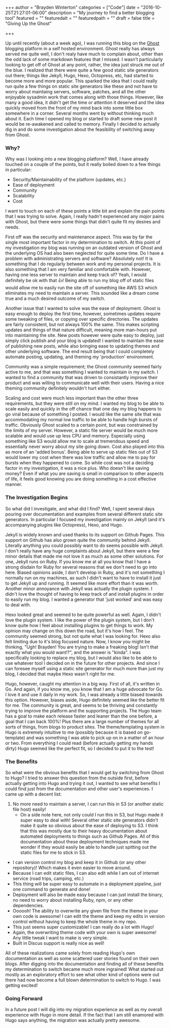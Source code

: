 +++
author = "Brayden Winterton"
categories = ["Code"]
date = "2016-10-25T21:27:01-06:00"
description = "My journey to find a better blogging tool"
featured = ""
featuredalt = ""
featuredpath = ""
draft = false
title = "Giving Up the Ghost"

+++

Up until recently (about a week ago), I was running this blog on the [Ghost](https://ghost.org) blogging platform in a self hosted environment. Ghost really has always served me quite well, I don't realy have much to complain about, other than the odd lack of some markdown features that I missed. I wasn't particularly looking to get off of Ghost at any point, rather, the idea just struck me out of the blue. I realized that there were quite a few good static site generators out there; things like Jekyll, Hugo, Hexo, Octopress, etc, had started to become more and more popular. This sparked the idea that I could really run quite a few things on static site generators like these and not have to worry about maintaing servers, software, patches, and all the other enjoyable sysadmin work that comes along with those things. However, like many a good idea, it didn't get the time or attention it deserved and the idea quickly moved from the front of my mind back into some little box somewhere in a corner. Several months went by without thinking much about it. Each time I opened my blog or started to draft some new post it would be re-awakened and called to memory. Finally I decided to actually dig in and do some investigation about the feasibility of switching away from Ghost. 

### Why?

Why was I looking into a new blogging platform? Well, I have already touched on a couple of the points, but it really boiled down to a few things in particular:

 * Security/Maintainability of the platform (updates, etc.)
 * Ease of deployment
 * Community
 * Scalability
 * Cost
 
I want to touch on each of these points a little bit and explain the pain points that I was trying to solve. Again, I really hadn't experienced any _major_ pains with Ghost, but there were some things that didn't quite fit my desires and needs. 

First off was the security and maintenance aspect. This was by far the single most important factor in my determination to switch. At this point of my investigation my blog was running on an outdated version of Ghost and the underlying OS had also been neglected for quite some time. Do I have a problem with administrating servers and software? Absolutely not! It is something that I do regularly between work and my personal projects. It is also something that I am very familiar and comfortable with. However, having one less server to maintain and keep track of? Yeah, I would definitely be ok with that :thumbsup:! Being able to run my blog off of static files would allow me to easily run the site off of something like AWS S3 which eliminates my need to maintain a server. This sounded like a dream come true and a much desired outcome of my switch. 

Another issue that I wanted to solve was the ease of deployment. Ghost is easy enough to deploy the first time, however, sometimes updates require some tweaking of files, or copying over specific directories. The updates are fairly consistent, but not always 100% the same. This makes scripting updates and things of that nature difficult, meaning more man-hours put into maintaining the site. New posts however were quite easy to deploy, just simply click publish and your blog is updated! I wanted to maintain the ease of publishing new posts, while also bringing ease to updating themes and other underlying software. The end result being that I could completely automate posting, updating, and theming my 'production' environment. 

Community was a simple requirement; the Ghost community seemed fairly active to me, and that was something I wanted to maintain in my switch. I wanted to find a community that was driven to consistantly improve their product and was willing to communicate well with their users. Having a nice theming community definitely wouldn't hurt either. 

Scaling and cost were much less important than the other three requirements, but they were still on my mind. I wanted my blog to be able to scale easily and quickly in the off chance that one day my blog happens to go viral because of something I posted. I would like the same site that was accommodating my normal low traffic to be able to handle high bursts of traffic. Obviously Ghost scaled to a certain point, but was constrained by the limits of my server. However, a static file server would be much more scalable and would use up less CPU and memory. Especially using something like S3 would allow me to scale at tremendous speed and essentially never worry about my site going down. Cost also played into this as more of an 'added bonus'. Being able to serve up static files out of S3 would lower my cost when there was low traffic and allow me to pay for bursts when they happened to come. So while cost was not a deciding factor in my investigation, it was a nice plus. Who doesn't like saving money? Even if what you are saving is small in comparison to other aspects of life, it feels good knowing you are doing something in a cost effective manner. 

### The Investigation Begins

So what did I investigate, and what did I find? Well, I spent several days pouring over documentation and examples from several different static site generators. In particular I focused my investigation mainly on Jekyll (and it's accompanying plugins like Octopress), Hexo, and Hugo. 

Jekyll is widely known and used thanks to its support on Github Pages. This support on Github has also grown quite the community behind Jekyll. Literally anything you could possibly want to do seems possible with Jekyll. I don't really have any huge complaints about Jekyll, but there were a few minor details that made me not love it as much as some other solutions. For one, Jekyll runs on Ruby. If you know me at all you know that I have a strong disdain for Ruby for several reasons that we don't need to go into here. Biased opinions aside, I don't develop in Ruby, and it's not something I normally run on my machines, as such I didn't want to have to install it just to get Jekyll up and running. It seemed like more effort than it was worth. Another minor annoyance with Jekyll was actually the plugin system. I didn't love the thought of having to keep track of and install plugins in order to easily run my blog. I wanted a generator that 'just worked' and was easy to deal with.

Hexo looked great and seemed to be quite powerful as well. Again, I didn't love the plugin system. I like the power of the plugin system, but I don't know quite how I feel about installing plugins to get things to work. My opinion may change on this down the road, but it's how I feel. The community seemed strong, but not quite what I was looking for. Hexo also felt limiting due to it's blog focused nature. Now, I know you might be thinking, "Ugh! Brayden! You are trying to make a freaking blog! Isn't that exactly what you would want!?", and the answer is "kinda". I was specifically looking to replace my blog, but I would also like to be able to use whatever tool I decided on in the future for other projects. And since I can foresee myself using a static site generator for much more than just my blog, I decided that maybe Hexo wasn't right for me. 

Hugo, however, caught my attention in a big way. First of all, it's written in Go. And again, if you know me, you know that I am a huge advocate for Go. I love it and use it daily in my work. So, I was already a little biased towards this option. However, biases aside, Hugo definitely seemed like the better fit for me. The community is great, and seems to be thriving and constantly trying to improve the platform and the supporting projects. The Hugo team has a goal to make each release faster and leaner than the one before, a goal that I can back 100%! Plus there are a large number of themes for all sorts of things, from blogs to product sites. The theme/templating system in Hugo is extremely intuitive to me (possibly because it is based on go-template) and was something I was able to pick up on in a matter of an hour or two. From everything I could read (before actually getting my hands dirty) Hugo seemed like the perfect fit, so I decided to put it to the test!

### The Benefits

So what were the obvious benefits that I would get by switching from Ghost to Hugo? I tried to answer this question from the outside first, before actually getting into Hugo and trying it out, I wanted to see what benefits I could find just from the documentation and other user's experiences. I came up with a decent list:

 1. No more need to maintain a server, I can run this in S3 (or another static file host) easily!
	* On a side note here, not only could I run this in S3, but Hugo made it super easy to deal with! Several other static site generators didn't make it quite so obvious about the ease of deploying to S3. I think that this was mostly due to their heavy documentation about automated deployments to things such as Github Pages. All of this documentation about these deployment techniques made me wonder if they would easily be able to handle just spitting out the static files for me to stick in S3. 
 * I can version control my blog and keep it in Github (or any other repository)! Which makes it even easier to move around. 
 * Because I can edit static files, I can also edit while I am out of internet service (road trips, camping, etc.)
 * This thing will be super easy to automate in a deployment pipeline, just one command to generate and done! 
 * Deployment will also be made easy because I can just install the binary, no need to worry about installing Ruby, npm, or any other dependencies. 
 * Oooooh! The ability to overwrite any given file from the theme in your own code is awesome! I can edit the theme and keep my edits in version control without having to keep the whole theme in my repo.
 * This just seems super customizable! I can really do a lot with Hugo! 
 * Again, the overwriting theme code with your own is super awesome! Any little tweak I want to make is very simple. 
 * Built in Discus support is really nice as well! 

All of these realizations came solely from reading Hugo's own documentation as well as some scattered user stories found on their own blogs. After digging into the documentation and finding all of these benefits my determination to switch became much more ingrained! What started out mostly as an exploratory effort to see what other kind of options were out there had now become a full blown determination to switch to Hugo. I was getting excited!

### Going Forward

In a future post I will dig into my migration experience as well as my overall experience with Hugo in more detail. If the fact that I am still enamored with Hugo says anything, the migration was actually pretty awesome. 

